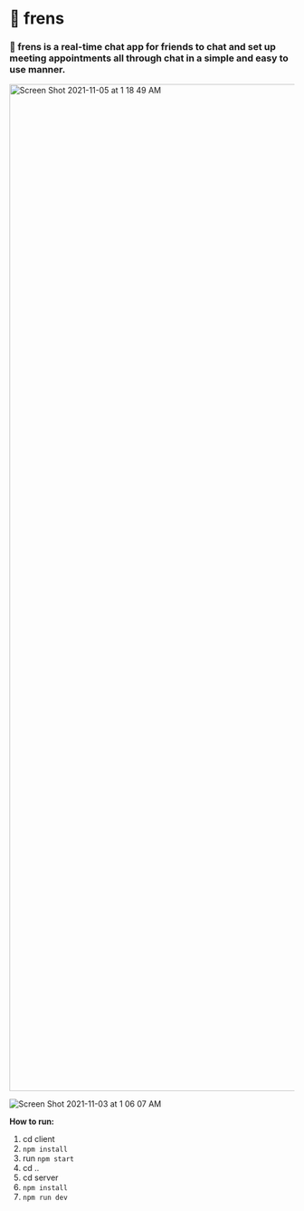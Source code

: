 # 👭 frens #
### 👭 frens is a real-time chat app for friends to chat and set up meeting appointments all through chat in a simple and easy to use manner. ### 

<img width="1776" alt="Screen Shot 2021-11-05 at 1 18 49 AM" src="https://user-images.githubusercontent.com/44067954/140387956-82e4b130-88d4-4065-84b9-0b85ea59bee0.png">


![Screen Shot 2021-11-03 at 1 06 07 AM](https://user-images.githubusercontent.com/44067954/139912170-c0ca3444-33e0-41bb-b745-e2673340cf38.png)


**How to run:**
1. cd client
2. `npm install`
3. run `npm start`
4. cd ..
5. cd server
6. `npm install`
7. `npm run dev`


